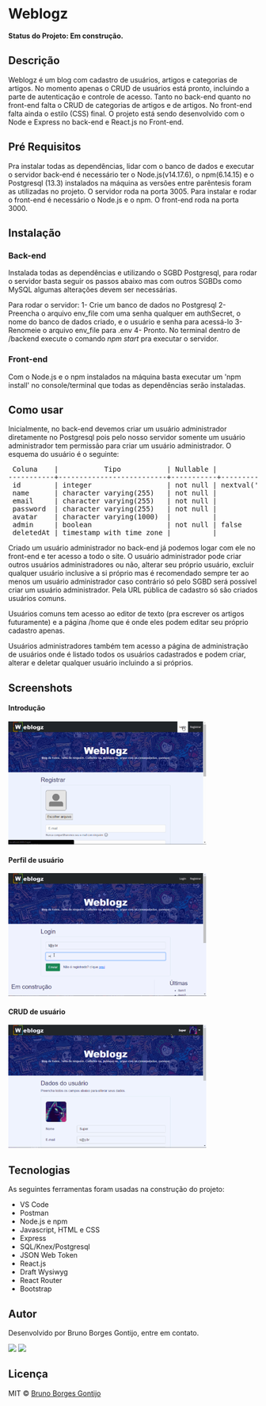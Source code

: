# Weblogz
**Status do Projeto: Em construção.**

## Descrição
Weblogz é um blog com cadastro de usuários, artigos e categorias de artigos. No momento apenas o CRUD de usuários está pronto, incluindo a parte de autenticação e controle de acesso. Tanto no back-end quanto no front-end falta o CRUD de categorias de artigos e de artigos. No front-end falta ainda o estilo (CSS) final. O projeto está sendo desenvolvido com o Node e Express no back-end e React.js no Front-end.

## Pré Requisitos
Pra instalar todas as dependências, lidar com o banco de dados e executar o servidor back-end é necessário ter o Node.js(v14.17.6), o npm(6.14.15) e o Postgresql (13.3) instalados na máquina as versões entre parêntesis foram as utilizadas no projeto. O servidor roda na porta 3005. Para instalar e rodar o front-end é necessário o Node.js e o npm. O front-end roda na porta 3000.

## Instalação
### Back-end
Instalada todas as dependências e utilizando o SGBD Postgresql, para rodar o servidor basta seguir os passos abaixo mas com outros SGBDs como MySQL algumas alterações devem ser necessárias.

Para rodar o servidor:
1- Crie um banco de dados no Postgresql
2- Preencha o arquivo env_file com uma senha qualquer em authSecret, o nome do banco de dados criado, e o usuário e senha para acessá-lo
3- Renomeie o arquivo env_file para .env
4- Pronto. No terminal dentro de /backend execute o comando *npm start* pra executar o servidor.

### Front-end
Com o Node.js e o npm instalados na máquina basta executar um 'npm install' no console/terminal que todas as dependências serão instaladas.

## Como usar
Inicialmente, no back-end devemos criar um usuário administrador diretamente no Postgresql pois pelo nosso servidor somente um usuário administrador tem permissão para criar um usuário administrador. O esquema do usuário é o seguinte:

<pre> Coluna    |           Tipo           | Nullable |            Valor padrão
-----------+--------------------------+-----------+----------+--------------------------
 id        | integer                  | not null | nextval('users_id_seq'::regclass)
 name      | character varying(255)   | not null |
 email     | character varying(255)   | not null |
 password  | character varying(255)   | not null |
 avatar    | character varying(1000)  |          |
 admin     | boolean                  | not null | false
 deletedAt | timestamp with time zone |          |</pre>

Criado um usuário administrador no back-end já podemos logar com ele no front-end e ter acesso a todo o site. O usuário administrador pode criar outros usuários administradores ou não, alterar seu próprio usuário, excluir qualquer usuário inclusive a si próprio mas é recomendado sempre ter ao menos um usuário administrador caso contrário só pelo SGBD será possível criar um usuário administrador. Pela URL pública de cadastro só são criados usuários comuns.

Usuários comuns tem acesso ao editor de texto (pra escrever os artigos futuramente) e a página /home que é onde eles podem editar seu próprio cadastro apenas.

Usuários administradores também tem acesso a página de administração de usuários onde é listado todos os usuários cadastrados e podem criar, alterar e deletar qualquer usuário incluindo a si próprios.

## Screenshots
<h4>Introdução</h4>
<a href="./screenshots/introduction.gif"><img alt="Introdução" width="400" src="./screenshots/introduction.gif"></a>

<h4>Perfil de usuário</h4>
<a href="./screenshots/profile.gif"><img alt="Perfil" width="400" src="./screenshots/profile.gif"></a>

<h4>CRUD de usuário</h4>
<a href="./screenshots/crud.gif"><img alt="CRUD de usuário" width="400" src="./screenshots/crud.gif"></a>

## Tecnologias
As seguintes ferramentas foram usadas na construção do projeto:
- VS Code
- Postman
- Node.js e npm
- Javascript, HTML e CSS
- Express
- SQL/Knex/Postgresql
- JSON Web Token
- React.js
- Draft Wysiwyg
- React Router
- Bootstrap

## Autor
Desenvolvido por Bruno Borges Gontijo, entre em contato.

[<img src="https://img.shields.io/badge/linkedin-%230077B5.svg?&style=for-the-badge&logo=linkedin&logoColor=white" />](https://www.linkedin.com/in/bruno2077/) [<img src="https://img.shields.io/badge/Microsoft_Outlook-0078D4?style=for-the-badge&logo=microsoft-outlook&logoColor=white "/>](mailto:assembleia23@hotmail.com)

## Licença
MIT © [Bruno Borges Gontijo](https://bruno2077.github.io)
